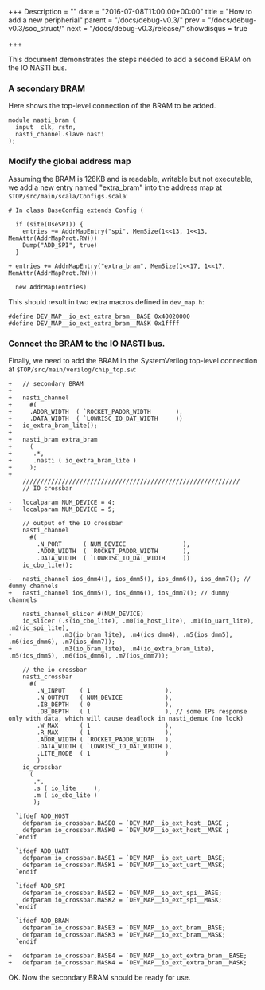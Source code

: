 +++
Description = ""
date = "2016-07-08T11:00:00+00:00"
title = "How to add a new peripherial"
parent = "/docs/debug-v0.3/"
prev = "/docs/debug-v0.3/soc_struct/"
next = "/docs/debug-v0.3/release/"
showdisqus = true

+++

This document demonstrates the steps needed to add a second BRAM on the IO NASTI bus.

### A secondary BRAM

Here shows the top-level connection of the BRAM to be added.

    module nasti_bram (
	  input  clk, rstn,
	  nasti_channel.slave nasti
    );

### Modify the global address map

Assuming the BRAM is 128KB and is readable, writable but not executable, we add a new entry named "extra_bram" into the address map at `$TOP/src/main/scala/Configs.scala`:

    # In class BaseConfig extends Config (
    
      if (site(UseSPI)) {
        entries += AddrMapEntry("spi", MemSize(1<<13, 1<<13, MemAttr(AddrMapProt.RW)))
        Dump("ADD_SPI", true)
      }
      
    + entries += AddrMapEntry("extra_bram", MemSize(1<<17, 1<<17, MemAttr(AddrMapProt.RW)))
      
      new AddrMap(entries)

This should result in two extra macros defined in `dev_map.h`:

    #define DEV_MAP__io_ext_extra_bram__BASE 0x40020000
    #define DEV_MAP__io_ext_extra_bram__MASK 0x1ffff

### Connect the BRAM to the IO NASTI bus.

Finally, we need to add the BRAM in the SystemVerilog top-level connection at `$TOP/src/main/verilog/chip_top.sv`:

    +   // secondary BRAM
    +  
    +   nasti_channel
    +     #(
    +     .ADDR_WIDTH  ( `ROCKET_PADDR_WIDTH       ),
    +     .DATA_WIDTH  ( `LOWRISC_IO_DAT_WIDTH     ))
    +   io_extra_bram_lite();
    +   
    +   nasti_bram extra_bram
    +     (
    +      .*,
    +      .nasti ( io_extra_bram_lite )
    +     );
    +   
        /////////////////////////////////////////////////////////////
        // IO crossbar
     
    -   localparam NUM_DEVICE = 4;
    +   localparam NUM_DEVICE = 5;
     
        // output of the IO crossbar
        nasti_channel
          #(
            .N_PORT      ( NUM_DEVICE                ),
            .ADDR_WIDTH  ( `ROCKET_PADDR_WIDTH       ),
            .DATA_WIDTH  ( `LOWRISC_IO_DAT_WIDTH     ))
        io_cbo_lite();
     
    -   nasti_channel ios_dmm4(), ios_dmm5(), ios_dmm6(), ios_dmm7(); // dummy channels
    +   nasti_channel ios_dmm5(), ios_dmm6(), ios_dmm7(); // dummy channels
     
        nasti_channel_slicer #(NUM_DEVICE)
        io_slicer (.s(io_cbo_lite), .m0(io_host_lite), .m1(io_uart_lite), .m2(io_spi_lite),
    -              .m3(io_bram_lite), .m4(ios_dmm4), .m5(ios_dmm5), .m6(ios_dmm6), .m7(ios_dmm7));
    +              .m3(io_bram_lite), .m4(io_extra_bram_lite), .m5(ios_dmm5), .m6(ios_dmm6), .m7(ios_dmm7));
     
        // the io crossbar
        nasti_crossbar
          #(
            .N_INPUT    ( 1                     ),
            .N_OUTPUT   ( NUM_DEVICE            ),
            .IB_DEPTH   ( 0                     ),
            .OB_DEPTH   ( 1                     ), // some IPs response only with data, which will cause deadlock in nasti_demux (no lock)
            .W_MAX      ( 1                     ),
            .R_MAX      ( 1                     ),
            .ADDR_WIDTH ( `ROCKET_PADDR_WIDTH   ),
            .DATA_WIDTH ( `LOWRISC_IO_DAT_WIDTH ),
            .LITE_MODE  ( 1                     )
            )
        io_crossbar
          (
           .*,
           .s ( io_lite     ),
           .m ( io_cbo_lite )
           );
     
      `ifdef ADD_HOST
        defparam io_crossbar.BASE0 = `DEV_MAP__io_ext_host__BASE ;
        defparam io_crossbar.MASK0 = `DEV_MAP__io_ext_host__MASK ;
      `endif
     
      `ifdef ADD_UART
        defparam io_crossbar.BASE1 = `DEV_MAP__io_ext_uart__BASE;
        defparam io_crossbar.MASK1 = `DEV_MAP__io_ext_uart__MASK;
      `endif
     
      `ifdef ADD_SPI
        defparam io_crossbar.BASE2 = `DEV_MAP__io_ext_spi__BASE;
        defparam io_crossbar.MASK2 = `DEV_MAP__io_ext_spi__MASK;
      `endif
     
      `ifdef ADD_BRAM
        defparam io_crossbar.BASE3 = `DEV_MAP__io_ext_bram__BASE;
        defparam io_crossbar.MASK3 = `DEV_MAP__io_ext_bram__MASK;
      `endif
      
    +   defparam io_crossbar.BASE4 = `DEV_MAP__io_ext_extra_bram__BASE;
    +   defparam io_crossbar.MASK4 = `DEV_MAP__io_ext_extra_bram__MASK;

OK. Now the secondary BRAM should be ready for use.
